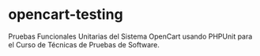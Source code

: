 # opencart-testing
Pruebas Funcionales Unitarias del Sistema OpenCart usando PHPUnit para el Curso de Técnicas de Pruebas de Software.
